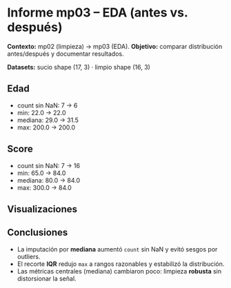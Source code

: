 # Informe mp03 – EDA (antes vs. después)

**Contexto:** mp02 (limpieza) → mp03 (EDA).
**Objetivo:** comparar distribución antes/después y documentar resultados.

**Datasets:** sucio shape (17, 3) · limpio shape (16, 3)

## Edad
- count sin NaN: 7 → 6
- min: 22.0 → 22.0
- mediana: 29.0 → 31.5
- max: 200.0 → 200.0

## Score
- count sin NaN: 7 → 16
- min: 65.0 → 84.0
- mediana: 80.0 → 84.0
- max: 300.0 → 84.0

## Visualizaciones

## Conclusiones

- La imputación por **mediana** aumentó `count` sin NaN y evitó sesgos por outliers.
- El recorte **IQR** redujo `max` a rangos razonables y estabilizó la distribución.
- Las métricas centrales (mediana) cambiaron poco: limpieza **robusta** sin distorsionar la señal.
